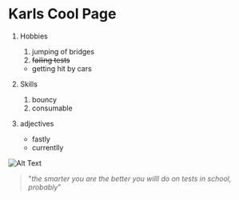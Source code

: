 # Karls Cool Page 

1. Hobbies
    1. jumping of bridges
    1. ~~failing tests~~
    * getting hit by cars

1. Skills 
    1. bouncy
    1. consumable
1. adjectives
    * fastly
    * currentlly

![Alt Text](https://cdn.searchenginejournal.com/wp-content/uploads/2019/08/c573bf41-6a7c-4927-845c-4ca0260aad6b-760x400.jpeg)    

> "*the smarter you are the better you willl do on tests in school, probably*"
